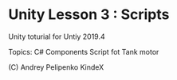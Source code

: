 # Unity Lesson 3 : Scripts
Unity toturial for Untiy 2019.4

Topics:
C# Components
Script fot Tank motor

(C) Andrey Pelipenko KindeX
